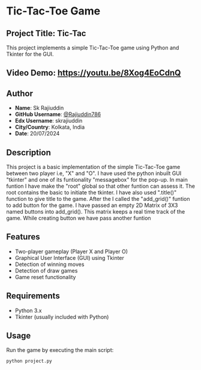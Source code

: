 # Tic-Tac-Toe Game

## Project Title: Tic-Tac
This project implements a simple Tic-Tac-Toe game using Python and Tkinter for the GUI.

## Video Demo: <https://youtu.be/8Xog4EoCdnQ>

## Author
- **Name**: Sk Rajiuddin
- **GitHub Username**: [@Rajiuddin786](https://github.com/Rajiuddin786)
- **Edx Username**: skrajiuddin
- **City/Country**: Kolkata, India
- **Date**: 20/07/2024

## Description
This project is a basic implementation of the simple Tic-Tac-Toe game between two player i.e, "X" and "O".
I have  used the python inbuilt GUI "tkinter" and one of its funtionality "messagebox" for the pop-up. In
main funtion I have make the "root" global so that other funtion can assess it. The root contains the basic
to initiate the tkinter. I have also used ".title()" function to give title to the game. After the I called the
"add_grid()" funtion to add button for the game. I have passed an empty 2D Matrix of 3X3 named buttons into
add_grid(). This matrix keeps a real time track of the game. While creating button we have pass another funtion


## Features
- Two-player gameplay (Player X and Player O)
- Graphical User Interface (GUI) using Tkinter
- Detection of winning moves
- Detection of draw games
- Game reset functionality

## Requirements
- Python 3.x
- Tkinter (usually included with Python)


## Usage
Run the game by executing the main script:
```bash
python project.py
